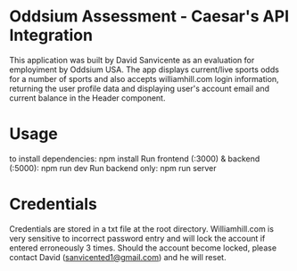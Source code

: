 # Oddsium Assessment - Caesar's API Integration

This application was built by David Sanvicente as an evaluation for employiment by Oddsium USA. The app displays current/live sports odds for a number of sports and also accepts williamhill.com login information, returning the user profile data and displaying user's account email and current balance in the Header component.

# Usage

to install dependencies: npm install
Run frontend (:3000) & backend (:5000): npm run dev
Run backend only: npm run server

# Credentials

Credentials are stored in a txt file at the root directory. Williamhill.com is very sensitive to incorrect password entry and will lock the account if entered erroneously 3 times. Should the account become locked, please contact David (sanvicented1@gmail.com) and he will reset.

